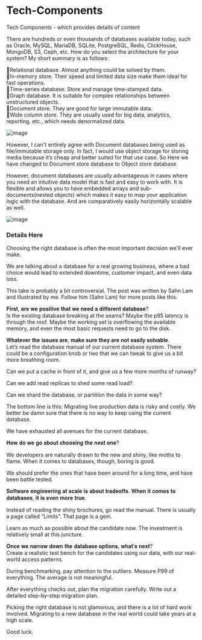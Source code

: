 # Tech-Components
Tech Components - which provides details of content

There are hundreds or even thousands of databases available today, such as Oracle, MySQL, MariaDB, SQLite, PostgreSQL, Redis, ClickHouse, MongoDB, S3, Ceph, etc. How do you select the architecture for your system? My short summary is as follows:

🔹Relational database. Almost anything could be solved by them. <br>
🔹In-memory store. Their speed and limited data size make them ideal for fast operations. <br>
🔹Time-series database. Store and manage time-stamped data. <br>
🔹Graph database. It is suitable for complex relationships between unstructured objects. <br>
🔹Document store. They are good for large immutable data. <br>
🔹Wide column store. They are usually used for big data, analytics, reporting, etc., which needs denormalized data. <br>

![image](https://user-images.githubusercontent.com/115500959/206843455-1af5eb6f-8172-4f55-b5ee-3c0a947ae351.png)

However, I can't entirely agree with Document databases being used as file/immutable storage only. In fact, I would use object storage for storing media because it’s cheap and better suited for that use case. So Here we have changed to Document store database to Object store database

However, document databases are usually advantageous in cases where you need an intuitive data model that is fast and easy to work with. It is flexible and allows you to have embedded arrays and sub-documents(nested objects) which makes it easy to map your application logic with the database. And are comparatively easily horizontally scalable as well.

![image](https://user-images.githubusercontent.com/115500959/195163365-c5840b3e-0710-4600-947f-429fb72e20dd.png)

### Details Here

Choosing the right database is often the most important decision we'll ever make. <br>

We are talking about a database for a real growing business, where a bad choice would lead to extended downtime, customer impact, and even data loss.<br>

This take is probably a bit controversial. The post was written by Sahn Lam and illustrated by me. Follow him (Sahn Lam) for more posts like this.<br>

𝐅𝐢𝐫𝐬𝐭, 𝐚𝐫𝐞 𝐰𝐞 𝐩𝐨𝐬𝐢𝐭𝐢𝐯𝐞 𝐭𝐡𝐚𝐭 𝐰𝐞 𝐧𝐞𝐞𝐝 𝐚 𝐝𝐢𝐟𝐟𝐞𝐫𝐞𝐧𝐭 𝐝𝐚𝐭𝐚𝐛𝐚𝐬𝐞?<br>
Is the existing database breaking at the seams? Maybe the p95 latency is through the roof. 
Maybe the working set is overflowing the available memory, and even the most basic requests need to go to the disk.<br>

𝐖𝐡𝐚𝐭𝐞𝐯𝐞𝐫 𝐭𝐡𝐞 𝐢𝐬𝐬𝐮𝐞𝐬 𝐚𝐫𝐞, 𝐦𝐚𝐤𝐞 𝐬𝐮𝐫𝐞 𝐭𝐡𝐞𝐲 𝐚𝐫𝐞 𝐧𝐨𝐭 𝐞𝐚𝐬𝐢𝐥𝐲 𝐬𝐨𝐥𝐯𝐚𝐛𝐥𝐞.<br>
Let’s read the database manual of our current database system. There could be a configuration knob or two that we can tweak to give us a bit more breathing room.<br>

Can we put a cache in front of it, and give us a few more months of runway?<br>

Can we add read replicas to shed some read load?<br>

Can we shard the database, or partition the data in some way?<br>

The bottom line is this: Migrating live production data is risky and costly. We better be damn sure that there is no way to keep using the current database.<br>

We have exhausted all avenues for the current database. <br>

𝐇𝐨𝐰 𝐝𝐨 𝐰𝐞 𝐠𝐨 𝐚𝐛𝐨𝐮𝐭 𝐜𝐡𝐨𝐨𝐬𝐢𝐧𝐠 𝐭𝐡𝐞 𝐧𝐞𝐱𝐭 𝐨𝐧𝐞?<br>

We developers are naturally drawn to the new and shiny, like moths to flame. When it comes to databases, though, boring is good.<br>

We should prefer the ones that have been around for a long time, and have been battle tested. <br>

𝐒𝐨𝐟𝐭𝐰𝐚𝐫𝐞 𝐞𝐧𝐠𝐢𝐧𝐞𝐞𝐫𝐢𝐧𝐠 𝐚𝐭 𝐬𝐜𝐚𝐥𝐞 𝐢𝐬 𝐚𝐛𝐨𝐮𝐭 𝐭𝐫𝐚𝐝𝐞𝐨𝐟𝐟𝐬. 𝐖𝐡𝐞𝐧 𝐢𝐭 𝐜𝐨𝐦𝐞𝐬 𝐭𝐨 𝐝𝐚𝐭𝐚𝐛𝐚𝐬𝐞𝐬, 𝐢𝐭 𝐢𝐬 𝐞𝐯𝐞𝐧 𝐦𝐨𝐫𝐞 𝐭𝐫𝐮𝐞.<br>

Instead of reading the shiny brochures, go read the manual. There is usually a page called “Limits”. That page is a gem.<br>

Learn as much as possible about the candidate now. The investment is relatively small at this juncture.<br>

𝐎𝐧𝐜𝐞 𝐰𝐞 𝐧𝐚𝐫𝐫𝐨𝐰 𝐝𝐨𝐰𝐧 𝐭𝐡𝐞 𝐝𝐚𝐭𝐚𝐛𝐚𝐬𝐞 𝐨𝐩𝐭𝐢𝐨𝐧𝐬, 𝐰𝐡𝐚𝐭’𝐬 𝐧𝐞𝐱𝐭?<br>
Create a realistic test bench for the candidates using our data, with our real-world access patterns.<br>

During benchmarking, pay attention to the outliers. Measure P99 of everything. The average is not meaningful.<br>

After everything checks out, plan the migration carefully. Write out a detailed step-by-step migration plan.<br>

Picking the right database is not glamorous, and there is a lot of hard work involved. Migrating to a new database in the real world could take years at a high scale.<br>

Good luck.
